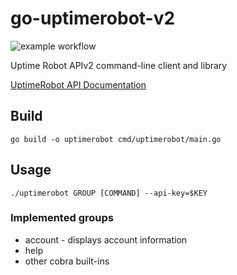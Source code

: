 # go-uptimerobot-v2

![example workflow](https://github.com/WileESpaghetti/go-uptimerobot-v2/actions/workflows/go.yml/badge.svg)

Uptime Robot APIv2 command-line client and library

[UptimeRobot API Documentation](https://uptimerobot.com/api)


## Build
```shell
go build -o uptimerobot cmd/uptimerobot/main.go
```

## Usage

```shell
./uptimerobot GROUP [COMMAND] --api-key=$KEY
```

### Implemented groups
* account - displays account information
* help
* other cobra built-ins